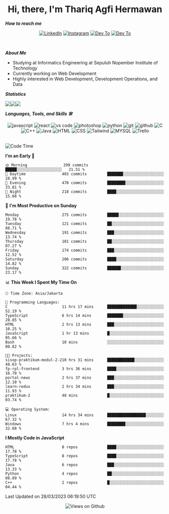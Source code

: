 <div align="center">
  <h1>Hi, there, I'm Thariq Agfi Hermawan</h1>
</div>


***How to reach me***
<p align='center'>
   <a href="https://www.linkedin.com/in/thariqagfihermawan" target="_blank"><img src="https://img.shields.io/badge/LinkedIn-0077B5?style=for-the-badge&logo=linkedin&logoColor=white" alt="LinkedIn"></a>
   <a href="https://www.instagram.com/thoriqagfi" target="_blank"><img src="https://img.shields.io/badge/Instagram-E4405F?style=for-the-badge&logo=instagram&logoColor=white" alt="Instagram"></a>
   <a href="https://medium.com/@thoriq.aghfi60" target="_blank"><img src="https://img.shields.io/badge/Medium-12100E?style=for-the-badge&logo=medium&logoColor=white" alt="Dev To"></a>
   <a href="https://linktr.ee/thoriqagfi" target="_blank"><img src="https://img.shields.io/badge/linktree-1de9b6?style=for-the-badge&logo=linktree&logoColor=white" alt="Dev To"></a>
</p>

<br>

***About Me***
- Studying at Informatics Engineering at Sepuluh Nopember Institute of Technology
- Currently working on Web Development
- Highly interested in Web Development, Development Operations, and Data

***Statistics***

<!-- [![GitHub Streak](http://github-readme-streak-stats.herokuapp.com?user=thoriqagfi&theme=dark)](https://git.io/streak-stats) -->

<div align="center">
  <div style="display: flex;">
    <img src="http://github-readme-streak-stats.herokuapp.com?user=thoriqagfi&theme=chartreuse-dark"/>
    <img src="https://github-readme-stats.vercel.app/api/top-langs/?username=thoriqagfi&layout=compact&&theme=chartreuse-dark&langs_count=8)](https://github.com/thoriqagfi"/>
    <img src="https://github-readme-stats.vercel.app/api?username=thoriqagfi&show_icons=true&theme=chartreuse-dark"/>
  </div>
</div>

<!-- [![Top Langs](https://github-readme-stats.vercel.app/api/top-langs/?username=thoriqagfi&layout=compact&&theme=chartreuse-dark&langs_count=8)](https://github.com/thoriqagfi)
< ![Agfi's GitHub stats](https://github-readme-stats.vercel.app/api?username=thoriqagfi&show_icons=true&theme=chartreuse-dark) -->

***Languages, Tools, and Skills 🛠***

  <div align="center">
    <img src="https://img.shields.io/badge/JavaScript-F7DF1E?style=for-the-badge&logo=javascript&logoColor=black" alt="javascript" />
    <img src="https://img.shields.io/badge/React-61DAFB?style=for-the-badge&logo=react&logoColor=black" alt="react" />
    <img src="https://img.shields.io/badge/vs%20code-007ACC?style=for-the-badge&logo=visual%20studio%20code&logoColor=white" alt="vs code" />
    <img src="https://img.shields.io/badge/adobe%20photoshop-31A8FF?style=for-the-badge&logo=adobe%20photoshop&logoColor=white" alt="photoshop" />
    <img src="https://img.shields.io/badge/python-3776AB?style=for-the-badge&logo=python&logoColor=white" alt="python" />
    <img src="https://img.shields.io/badge/Git-F05032?style=for-the-badge&logo=git&logoColor=white" alt="git" />
    <img src="https://img.shields.io/badge/GitHub-100000?style=for-the-badge&logo=github&logoColor=white" alt="github" />
    <img src="https://img.shields.io/badge/c-%2300599C.svg?style=for-the-badge&logo=c&logoColor=white" alt="C" />
    <img src="https://img.shields.io/badge/c++-%2300599C.svg?style=for-the-badge&logo=c%2B%2B&logoColor=white" alt="C++" />
    <img src="https://img.shields.io/badge/Java-ED8B00?style=for-the-badge&logo=java&logoColor=white" alt="Java"/>
    <img src="https://img.shields.io/badge/HTML5-E34F26?style=for-the-badge&logo=html5&logoColor=white" alt="HTML" />
    <img src="https://img.shields.io/badge/CSS-239120?&style=for-the-badge&logo=css3&logoColor=white" alt ="CSS" />
    <img src="https://img.shields.io/badge/tailwindcss-%2338B2AC.svg?style=for-the-badge&logo=tailwind-css&logoColor=white" alt="Tailwind" />
    <img src="https://img.shields.io/badge/MySQL-00000F?style=for-the-badge&logo=mysql&logoColor=white" alt="MYSQL" />
    <img src="https://img.shields.io/badge/Trello-%23026AA7.svg?style=for-the-badge&logo=Trello&logoColor=white" alt="Trello" />
  </div><br>

<!--START_SECTION:waka-->
![Code Time](http://img.shields.io/badge/Code%20Time-242%20hrs%205%20mins-blue)

**I'm an Early 🐤** 

```text
🌞 Morning                299 commits         █████░░░░░░░░░░░░░░░░░░░░   21.51 % 
🌆 Daytime                403 commits         ███████░░░░░░░░░░░░░░░░░░   28.99 % 
🌃 Evening                470 commits         ████████░░░░░░░░░░░░░░░░░   33.81 % 
🌙 Night                  218 commits         ████░░░░░░░░░░░░░░░░░░░░░   15.68 % 
```
📅 **I'm Most Productive on Sunday** 

```text
Monday                   275 commits         █████░░░░░░░░░░░░░░░░░░░░   19.78 % 
Tuesday                  121 commits         ██░░░░░░░░░░░░░░░░░░░░░░░   08.71 % 
Wednesday                191 commits         ███░░░░░░░░░░░░░░░░░░░░░░   13.74 % 
Thursday                 101 commits         ██░░░░░░░░░░░░░░░░░░░░░░░   07.27 % 
Friday                   174 commits         ███░░░░░░░░░░░░░░░░░░░░░░   12.52 % 
Saturday                 206 commits         ████░░░░░░░░░░░░░░░░░░░░░   14.82 % 
Sunday                   322 commits         ██████░░░░░░░░░░░░░░░░░░░   23.17 % 
```


📊 **This Week I Spent My Time On** 

```text
🕑︎ Time Zone: Asia/Jakarta

💬 Programming Languages: 
C                        11 hrs 17 mins      █████████████░░░░░░░░░░░░   52.19 % 
TypeScript               6 hrs 14 mins       ███████░░░░░░░░░░░░░░░░░░   28.85 % 
HTML                     2 hrs 13 mins       ███░░░░░░░░░░░░░░░░░░░░░░   10.25 % 
JavaScript               1 hr 13 mins        █░░░░░░░░░░░░░░░░░░░░░░░░   05.66 % 
Bash                     10 mins             ░░░░░░░░░░░░░░░░░░░░░░░░░   00.82 % 

🐱‍💻 Projects: 
sisop-praktikum-modul-2-210 hrs 31 mins      ████████████░░░░░░░░░░░░░   48.63 % 
fp-rpl-frontend          3 hrs 36 mins       ████░░░░░░░░░░░░░░░░░░░░░   16.70 % 
portal-news              2 hrs 37 mins       ███░░░░░░░░░░░░░░░░░░░░░░   12.10 % 
learn-redux              2 hrs 34 mins       ███░░░░░░░░░░░░░░░░░░░░░░   11.93 % 
praktikum-2              48 mins             █░░░░░░░░░░░░░░░░░░░░░░░░   03.74 % 

💻 Operating System: 
Linux                    14 hrs 34 mins      █████████████████░░░░░░░░   67.32 % 
Windows                  7 hrs 4 mins        ████████░░░░░░░░░░░░░░░░░   32.68 % 
```

**I Mostly Code in JavaScript** 

```text
HTML                     8 repos             ████░░░░░░░░░░░░░░░░░░░░░   17.78 % 
TypeScript               8 repos             ████░░░░░░░░░░░░░░░░░░░░░   17.78 % 
Java                     6 repos             ███░░░░░░░░░░░░░░░░░░░░░░   13.33 % 
Python                   4 repos             ██░░░░░░░░░░░░░░░░░░░░░░░   08.89 % 
C++                      2 repos             █░░░░░░░░░░░░░░░░░░░░░░░░   04.44 % 
```




 Last Updated on 28/03/2023 06:19:50 UTC
<!--END_SECTION:waka-->

<div align="center">
<img src="https://komarev.com/ghpvc/?username=thoriqagfi&color=blue" alt="Views on Github" />
</div>